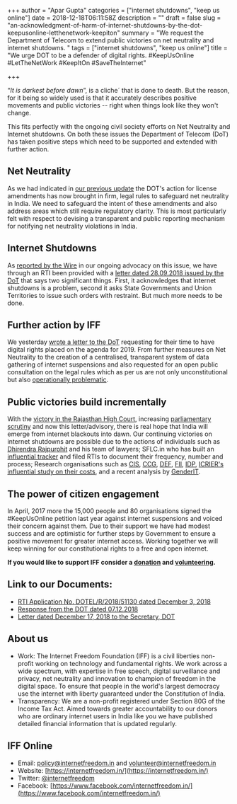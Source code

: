 +++
author = "Apar Gupta"
categories = ["internet shutdowns", "keep us online"]
date = 2018-12-18T06:11:58Z
description = ""
draft = false
slug = "an-acknowledgment-of-harm-of-internet-shutdowns-by-the-dot-keepusonline-letthenetwork-keepiton"
summary = "We request the Department of Telecom to extend public victories on net neutrality and internet shutdowns. "
tags = ["internet shutdowns", "keep us online"]
title = "We urge DOT to be a defender of digital rights. #KeepUsOnline #LetTheNetWork #KeepItOn #SaveTheInternet"

+++


“_It is darkest before dawn_”, is a cliche´ that is done to death. But the reason, for it being so widely used is that it accurately describes positive movements and public victories -- right when things look like they won't change.

This fits perfectly with the ongoing civil society efforts on Net Neutrality and Internet shutdowns. On both these issues the Department of Telecom (DoT) has taken positive steps which need to be supported and extended with further action.

## Net Neutrality

As we had indicated in [our previous update](https://internetfreedom.in/another-step-forward-in-indias-leadership-on-net-neutrality/) the DOT's action for license amendments has now brought in firm, legal rules to safeguard net neutrality in India. We need to safeguard the intent of these amendments and also address areas which still require regulatory clarity. This is most particularly felt with respect to devising a transparent and public reporting mechanism for notifying net neutrality violations in India.

## Internet Shutdowns

As [reported by the Wire](https://thewire.in/government/state-governments-internet-shutdowns-dot) in our ongoing advocacy on this issue, we have through an RTI been provided with a [letter dated 28.09.2018 issued by the DoT](https://drive.google.com/file/d/12ZNVwUGuAo879ABql4BHT8ZBjO-r8Qcc/view?usp=sharing) that says two significant things. First, it acknowledges that internet shutdowns is a problem, second it asks State Governments and Union Territories to issue such orders with restraint. But much more needs to be done.

## Further action by IFF

We yesterday [wrote a letter to the DoT](https://drive.google.com/file/d/0B9LKE-1DkhtFS282VnpQdS1xQ2dkWF9HR2NFamFHTDdlcFEw/view?usp=sharing) requesting for their time to have digital rights placed on the agenda for 2019. From further measures on Net Neutrality to the creation of a centralised, transparent system of data gathering of internet suspensions and also requested for an open public consultation on the legal rules which as per us are not only unconstitutional but also [operationally problematic](https://internetfreedom.in/the-legal-disconnect-an-analysis-of-indias-internet-shutdown-laws/).

## Public victories build incrementally

With the [victory in the Rajasthan High Court](https://internetfreedom.in/an-incremental-victory-in-the-rajasthan-hc-against-internet-shutdowns/), increasing [parliamentary scrutiny](https://internetfreedom.in/continued-action-against-internet-shutdowns-keepusonline/) and now this letter/advisory, there is real hope that India will emerge from internet blackouts into dawn. Our continuing victories on internet shutdowns are possible due to the actions of individuals such as [Dhirendra Rajpurohit](https://internetfreedom.in/an-incremental-victory-in-the-rajasthan-hc-against-internet-shutdowns/) and his team of lawyers; SFLC.in who has built an [influential tracker](http://internetshutdowns.in/) and filed RTIs to document their frequency, number and process; Research organisations such as [CIS](https://cis-india.org/internet-governance/blog/internet-shutdown-stories), [CCG](https://www.livelaw.in/process-of-blocking-online-content-is-opaque-increasing-internet-shutdowns-alarming-disproportionate-ccg-nlu-d-study-finds/), [DEF](http://internetrights.in/), [FII](https://feminisminindia.com/2017/06/06/living-no-internet-kashmir/), [IDP](https://internetdemocracy.in/media/internet-shutdowns-necessary-or-stifling-democracy/), [ICRIER's influential study on their costs](http://icrier.org/pdf/Anatomy_of_an_Internet_Blackout_ppt.pdf), and a recent analysis by [GenderIT](https://www.genderit.org/articles/how-internet-shutdowns-affect-lives-women-manipur).

## The power of citizen engagement

In April, 2017 more the 15,000 people and 80 organisations signed the #KeepUsOnline petition last year against internet suspensions and voiced their concern against them. Due to their support we have had modest success and are optimistic for further steps by Government to ensure a positive movement for greater internet access. Working together we will keep winning for our constitutional rights to a free and open internet.

**If you would like to support IFF consider a [donation](https://internetfreedom.in/donate/) and [volunteering](mailto:volunteer@internetfreedom.in).**

## Link to our Documents:

* [RTI Application No. DOTEL/R/2018/51130 dated December 3, 2018](https://drive.google.com/file/d/1mLmJZPL0FThvdYaLoOiuTByaeUo8Qp30/view)
* [Response from the DOT dated 07.12.2018](https://drive.google.com/file/d/12ZNVwUGuAo879ABql4BHT8ZBjO-r8Qcc/view?usp=sharing)
* [Letter dated December 17, 2018 to the Secretary, DOT](https://drive.google.com/file/d/0B9LKE-1DkhtFS282VnpQdS1xQ2dkWF9HR2NFamFHTDdlcFEw/view?usp=sharing)

## About us

* Work: The Internet Freedom Foundation (IFF) is a civil liberties non-profit working on technology and fundamental rights. We work across a wide spectrum, with expertise in free speech, digital surveillance and privacy, net neutrality and innovation to champion of freedom in the digital space. To ensure that people in the world's largest democracy use the internet with liberty guaranteed under the Constitution of India.
* Transparency: We are a non-profit registered under Section 80G of the Income Tax Act. Aimed towards greater accountability to our donors who are ordinary internet users in India like you we have published detailed financial information that is updated regularly.

## IFF Online

* Email: [policy@internetfreedom.in](mailto:policy@internetfreedom.in) and [volunteer@internetfreedom.in](mailto:volunteer@internetfreedom.in)
* Website: [https://internetfreedom.in/](https://internetfreedom.in/)
* Twitter: [@internetfreedom](http://www.twitter.com/internetfreedom)
* Facebook: [https://www.facebook.com/internetfreedom.in/](https://www.facebook.com/internetfreedom.in/)

